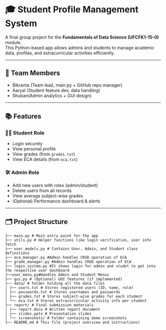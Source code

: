 # 🎓 Student Profile Management System

A final group project for the **Fundamentals of Data Science (UFCFK1-15-0)** module.  
This Python-based app allows admins and students to manage academic data, profiles, and extracurricular activities efficiently.

---

## 👥 Team Members
- Bikranta (Team lead, main.py + GitHub repo manager)
- Aaryal (Student feature dev, data handling)
- Shuban(Admin analytics + GUI design)

---

## 📚 Features

### 🧑‍🎓 Student Role
- Login securely
- View personal profile
- View grades (from `grades.txt`)
- View ECA details (from `eca.txt`)

### 🛠️ Admin Role
- Add new users with roles (admin/student)
- Delete users from all records
- View average subject-wise grades
- (Optional) Performance dashboard & alerts

---

## 🗂 Project Structure
```
├── main.py # Main entry point for the app
├── utils.py # Helper functions like login verification, user info fetch
├── user_models.py # Contains User, Admin, and Student class definitions
├── eca_manager.py #Admin handles CRUD operation of ECA
├── grade_manager.py #Admin handles CRUD operation of ECA
├── login_system.py #It shows login for admin and studet to get into the respective user dashboard
├──user_menu.py#Handles Admin and Student Menus 
├── gui.py # (Optional) GUI features (if implemented)
├── data/ # Folder holding all the data files
│ ├── users.txt # Stores registered users (ID, name, role)
│ ├── passwords.txt # Stores usernames and passwords
│ ├── grades.txt # Stores subject-wise grades for each student
│ └── eca.txt # Stores extracurricular activity info per student
├── report/ # Final submission materials
│ ├── report.docx # Written report document
│ ├── slides.pptx # Presentation slides
│ └── screenshots/ # Folder containing demo screenshots
├── README.md # This file (project overview and instructions)
```

